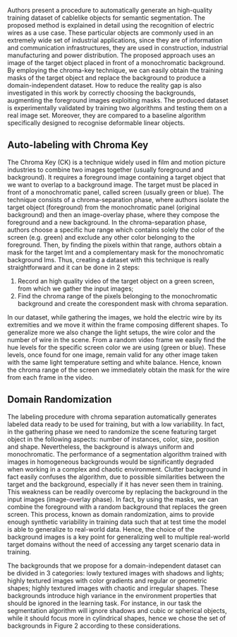 Authors present a procedure to automatically generate an high-quality training dataset of cablelike objects for semantic segmentation. The proposed method is explained in detail using the recognition of electric wires as a use case. These particular objects are commonly used in an extremely wide set of industrial applications, since they are of information and communication infrastructures, they are used in construction, industrial manufacturing and power distribution. The proposed approach uses an image of the target object placed in front of a monochromatic background. By employing the chroma-key technique, we can easily obtain the training masks of the target object and replace the background to produce a domain-independent dataset. How to reduce the reality gap is also investigated in this work by correctly choosing the backgrounds, augmenting the foreground images exploiting masks. The produced dataset is experimentally validated by training two algorithms and testing them on a real image set. Moreover, they are compared to a baseline algorithm specifically designed to recognise deformable linear objects.

## Auto-labeling with Chroma Key

The Chroma Key (CK) is a technique widely used in film and motion picture industries to combine two images together (usually foreground and background). It requires a foreground image containing a target object that we want to overlap to a background image.  The target must be placed in front of a monochromatic panel, called screen (usually green or blue). The technique consists of a chroma-separation phase, where authors isolate the target object (foreground) from the monochromatic panel (original background) and then an image-overlay phase, where they compose the foreground and a
new background. In the chroma-separation phase, authors choose
a specific hue range which contains solely the color of the screen (e.g. green) and exclude any other color belonging to the foreground. Then, by finding the pixels within that range, authors obtain a mask for the target Imt and a complementary mask for the monochromatic background Ims. Thus, creating a dataset with this technique is really straightforward and it can be done in 2 steps:
1. Record an high quality video of the target object on a
green screen, from which we gather the input images;
2. Find the chroma range of the pixels belonging to the
monochromatic background and create the corespondent
mask with chroma separation.

In our dataset, while gathering the images, we hold the electric wire by its extremities and we move it within the frame composing different shapes. To generalize more we also change the light setups, the wire color and the number of wire in the scene. From a random video frame we easily find the hue levels for the specific screen color we are using (green or blue). These levels, once found for one image, remain valid for any other image taken with the same light temperature setting and white balance. Hence, known the chroma range of the screen we immediately obtain the mask for the wire from each frame in the video.

## Domain Randomization

The labeling procedure with chroma separation automatically generates labeled data ready to be used for training, but with a low variability. In fact, in the gathering phase we need to randomize the scene featuring target object in the following aspects: number of instances, color, size, position and shape. Nevertheless, the background is always uniform and monochromatic. The performance of a segmentation algorithm trained with images in homogeneous backgrounds would be significantly degraded when working in a complex and chaotic environment. Clutter background in fact easily confuses the algorithm, due to possible similarities between the target and the background, especially if it has never seen them in training. This weakness can be readily overcome by replacing the background in the input images (image-overlay phase). In fact, by using the masks, we can combine the foreground with a random background that replaces the green screen. This process, known as domain randomization, aims to provide enough synthetic variability in training data such that at test time the model is able to generalize to real-world data. Hence, the choice of the background images is a key point for generalizing well to multiple real-world target domains without the need of accessing any target scenario data in training.

The backgrounds that we propose for a domain-independent dataset can be divided in 3 categories: lowly textured images with shadows and lights; highly textured images
with color gradients and regular or geometric shapes; highly textured images with chaotic and irregular shapes. These backgrounds introduce high variance in the environment properties that should be ignored in the learning task. For instance, in our task the segmentation algorithm will ignore shadows and cubic or spherical objects, while it should focus more in cylindrical shapes, hence we chose the set of backgrounds in Figure 2 according to these considerations.


